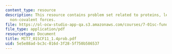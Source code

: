 ```yaml
---
content_type: resource
description: This resource contains problem set related to proteins, levels of structure,
  non-covalent forces.
file: https://ol-ocw-studio-app-qa.s3.amazonaws.com/courses/7-01sc-fundamentals-of-biology-fall-2011/5e5e88adbc3c016d3f285f750b586537_MIT7_01SCF11_1.4prob.pdf
file_type: application/pdf
resourcetype: Document
title: MIT7_01SCF11_1.4prob.pdf
uid: 5e5e88ad-bc3c-016d-3f28-5f750b586537
---
```

